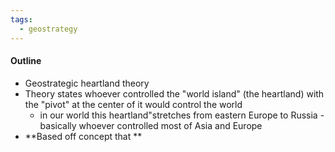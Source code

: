 ```yaml
---
tags:
  - geostrategy
---
```

#### Outline
- Geostrategic heartland theory
- Theory states whoever controlled the "world island" (the heartland) with the "pivot" at the center of it would control the world
	- in our world this heartland"stretches from eastern Europe to Russia - basically whoever controlled most of Asia and Europe
- **Based off concept that **


